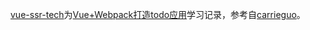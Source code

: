 [vue-ssr-tech](https://henrikzhu.github.io/vue-ssr-tech/)为[Vue+Webpack打造todo应用](https://www.imooc.com/learn/935)学习记录，参考自[carrieguo](https://github.com/carrieguo/vue.js-todolist)。

